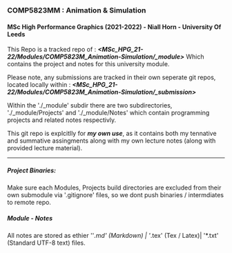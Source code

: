 ### COMP5823MM : Animation & Simulation

#### MSc High Performance Graphics (2021-2022) - Niall Horn - University Of Leeds 

This Repo is a tracked repo of :
 ***<MSc_HPG_21-22/Modules/COMP5823M_Animation-Simulation/_module>***
Which contains the project and notes for this university module.

Please note, any submissions are tracked in their own seperate git repos, located locally within :
 ***<MSc_HPG_21-22/Modules/COMP5823M_Animation-Simulation/_submission>***

Within the './_module' subdir there are two subdirectories, './_module/Projects' and './_module/Notes' which contain programming projects and related notes respectivly. 

This git repo is explcitlly for ***my own use***, as it contains both my tennative and summative assingments along with my own lecture notes (along with provided lecture material).

____

##### Project Binaries:

Make sure each Modules, Projects build directories are excluded from their own submodule via '.gitignore' files, so we dont push binaries / intermdiates to remote repo. 

##### Module - Notes 

All notes are stored as ethier ''*.md' (Markdown) | '*.tex' (Tex / Latex)| '*.txt' (Standard UTF-8 text) files. 
